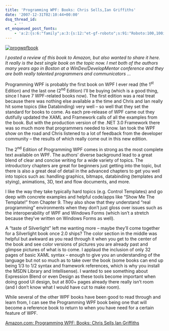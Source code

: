 ```yaml
---
title: 'Programming WPF: Books: Chris Sells,Ian Griffiths'
date: '2007-12-31T02:10:44+00:00'
dsq_thread_id:
    - ''
et_enqueued_post_fonts:
    - 'a:2:{s:6:"family";a:3:{s:12:"et-gf-roboto";s:91:"Roboto:100,100italic,300,300italic,regular,italic,500,500italic,700,700italic,900,900italic";s:22:"et-gf-roboto-condensed";s:59:"Roboto+Condensed:300,300italic,regular,italic,700,700italic";s:17:"et-gf-roboto-slab";s:51:"Roboto+Slab:100,200,300,regular,500,600,700,800,900";}s:6:"subset";a:7:{i:0;s:9:"latin-ext";i:1;s:5:"greek";i:2;s:9:"greek-ext";i:3;s:10:"vietnamese";i:4;s:8:"cyrillic";i:5;s:5:"latin";i:6;s:12:"cyrillic-ext";}}'
---
```


[![progwpfbook](http://www.bruceabernethy.com/wp-content/uploads/WindowsLiveWriter/ProgrammingWPFBooksChrisSellsIanGriffith_8F25/progwpfbook_thumb_1.jpg)](http://www.bruceabernethy.com/wp-content/uploads/WindowsLiveWriter/ProgrammingWPFBooksChrisSellsIanGriffith_8F25/progwpfbook_4.jpg)

*I posted a review of this book to Amazon, but also wanted to share it here. It really is the best single book on the topic now. I met both of the authors many years ago in Boston at a WinDev/DevelopMentor conference and they are both really talented programmers and communicators …*

Programming WPF is probably the first book on WPF I ever read (the 1<sup>st</sup> Edition) and the last one (2<sup>nd</sup> Edition) I’ll be buying (which is a good thing, since I have 7 WPF-related books now). The first edition was a real treat because there was nothing else available a the time and Chris and Ian really hit some topics (like Databinding) very well – so well that they set the standard for books to come. As each pre-release of WPF came out they dutifully updated the XAML and Framework calls of all the examples from the book. But with the production version of the .NET 3.0 Framework there was so much more that programmers needed to know. Ian took the WPF show on the road and Chris listened to a lot of feedback from the developer community – the results of which really come out in this new edition.

The 2<sup>nd</sup> Edition of Programming WPF comes in strong as the most complete text available on WPF. The authors’ diverse background lead to a great blend of clear and concise writing for a wide variety of topics. The introductory chapters are great for beginners just getting into the topic, but there is also a great deal of detail in the advanced chapters to get you well into topics such as: handling graphics, bitmaps, databinding (templates and stying), animations, 3D, text and flow documents, and more.

I like the way they take typically hard topics (e.g. Control Templates) and go deep with concrete examples and helpful code/apps like “Show Me The Template!” from Chapter 9. They also show that they understand “real programming” environments when they don’t just gloss over issues such as the interoperability of WPF and Windows Forms (which isn’t a stretch because they’ve written on Windows Forms as well).

A “taste of Silverlight” left me wanting more – maybe they’ll come together for a Silverlight book once 2.0 ships? The color section in the middle was helpful but awkward as you read through it when you get to the center of the book and see color versions of pictures you are already past and glimpse pictures of what is to come. I applaud the inclusion of only 32 pages of basic XAML syntax – enough to give you an understanding of the language but not so much as to take over the book (some books can end up being 1/3 to 1/2 syntax and framework references, which is why you install the MSDN Library and Intellisense). I wanted to see something about Expression Blend or even Design as these tools become important when doing good UI design, but at 800+ pages already there really isn’t room (and I don’t know what I would have cut to make room).

While several of the other WPF books have been good to read through and learn from, I can see the Programming WPF book being one that will become a reference book to return to when you have need for a certain feature of WPF.

[Amazon.com: Programming WPF: Books: Chris Sells,Ian Griffiths](http://www.amazon.com/gp/product/0596510373/ref=cm_cr_rev_prod_img)